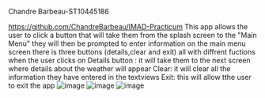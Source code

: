 Chandre Barbeau-ST10445186

https://github.com/ChandreBarbeau/IMAD-Practicum
This app allows the user to click a button that will take them from the splash screen to the "Main Menu" 
they will then be prompted to enter information 
on the main menu screen there is three buttons (details,clear and exit) all with diffrent fuctions 
when the user clicks on 
Details button : it will take them to the next screen where details about the weather will appear
Clear: it will clear all the information they have entered in the textviews 
Exit: this will allow tthe user to exit the app 
![image](https://github.com/ChandreBarbeau/IMAD-Practicum/assets/163824547/d28d7866-fada-4c75-8a0d-8ed325d0e3d1)
![image](https://github.com/ChandreBarbeau/IMAD-Practicum/assets/163824547/54f4e49a-2667-453f-96cd-40f4879cf96a)
![image](https://github.com/ChandreBarbeau/IMAD-Practicum/assets/163824547/411b87d8-875b-40ed-a491-0c32c823b13e)

